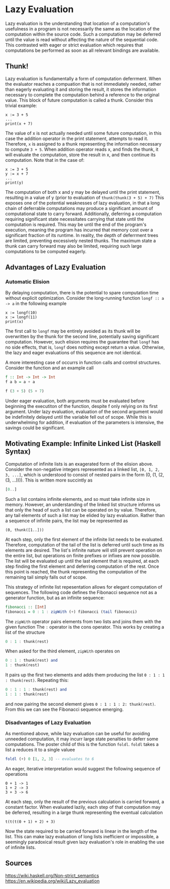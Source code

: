 # Lazy Evaluation

Lazy evaluation is the understanding that location of a computation's usefulness in a program
is not necessarily the same as the location of the computation within the source code.
Such a computation may be deferred until the value is read without affecting the nature of the sequential code.
This contrasted with eager or strict evaluation which requires that computations be performed as soon as all relevant bindings are available.

## Thunk!

Lazy evaluation is fundamentally a form of computation deferrment.
When the evaluator reaches a compuation that is not immediately needed,
rather than eagerly evaluating it and storing the result,
it stores the information necessary to complete the computation behind a reference to the original value.
This block of future computation is called a thunk.
Consider this trivial example:
```
x := 3 + 5
...
print(x + 7)
```
The value of x is not actually needed until some future computation,
in this case the addition operator in the print statement,
attempts to read it.
Therefore, `x` is assigned to a thunk representing the information necessary to compute `3 + 5`.
When addition operator reads x, and finds the thunk, it will evaluate the computation,
store the result in x, and then continue its computation.
Note that in the case of:
```
x := 3 + 5
y := x + 7
...
print(y)
```
The computation of both x and y may be delayed until the print statement,
resulting in a value of y (prior to evaluation of `thunk(thunk(3 + 5) + 7)`
This exposes one of the potential weaknesses of lazy evaluation,
in that a long chain of deferrable computations may produce a significant amount of computational state to carry forward.
Additionally, deferring a computation requiring significant state necessitates carrying that state until the computation is required.
This may be until the end of the program's execution, meaning the program has incurred that memory cost over a significant fraction of its runtime.
In reality, the depth of deferrment trees are limited, preventing excessively nested thunks.
The maximum state a thunk can carry forward may also be limited, requiring such large computations to be computed eagerly.

## Advantages of Lazy Evaluation

### Automatic Elision

By delaying computation, there is the potential to spare computation time without explicit optimization.
Consider the long-running function `longf :: a -> a` in the following example
```
x := longf(10)
x := longf(11)
print(x)
```
The first call to `longf` may be entirely avoided as its thunk will be overwritten by the thunk for the second line,
potentially saving significant computation.
However, such elision requires the guarantee that `longf` has no side effects,
that is, `longf` does nothing except return a value.
Otherwise, the lazy and eager evaluations of this sequence are not identical.

A more interesting case of occurrs in function calls and control structures.
Consider the function and an example call
```haskell
f :: Int -> Int -> Int
f a b = a + a

f (3 + 5) (5 + 7)
```
Under eager evaluation, both arguments must be evaluated before beginning the executiton of the function, 
despite f only relying on its first argument. 
Under lazy evaluation, evaluation of the second argument would be indefinitely delayed until the variable fell out of scope.
While this is underwhelming for addition, if evaluation of the parameters is intensive, the savings could be significant.

## Motivating Example: Infinite Linked List (Haskell Syntax)

Computation of infinite lists is an exagerated form of the elision above.
Consider the non-negative integers represented as a linked list,
`[0, 1, 2, 3, ...]`, which is understood to consist of nested pairs in the form (0, (1, (2, (3, ...)))).
This is written more succintly as 
```haskell
[0..]
```
Such a list contains infinite elements, and so must take infinite size in memory.
However, an understanding of the linked list structure informs us that only the head of such a list can be operated on by value.
Therefore, any tail elements of such a list may be elided by lazy evaluation.
Rather than a sequence of infinite pairs, the list may be represented as
```
(0, thunk([1..]))
```
At each step, only the first element of the infinite list needs to be evaluated.
Therefore, computation of the tail of the list is deferred until such time as its elements are desired.
The list's infinite nature will still prevent operation on the entire list,
but operations on finite prefixes or infixes are now possible.
The list will be evaluated up until the last element that is required,
at each step finding the first element and deferring computation of the rest.
Once this point is reached, the thunk representing the computation of the remaining tail simply falls out of scope.

This strategy of infinite list repesentation allows for elegant computation of sequences.
The following code defines the Fibonacci sequence not as a generator function, but as an infinite sequence:
```haskell
fibonacci :: [Int]
fibonacci = 0 : 1 : zipWith (+) fibonacci (tail fibonacci)
```
The `zipWith` operator pairs elements from two lists and joins them with the given function
The `:` operator is the cons operator.
This works by creating a list of the structure
```haskell
0 : 1 : thunk(rest)
```
When asked for the third element, `zipWith` operates on  
```haskell
0 : 1 : thunk(rest) and  
1 : thunk(rest)
```
It pairs up the first two elements and adds them producing the list `0 : 1 : 1 : thunk(rest)`.
Repeating this:  
```haskell
0 : 1 : 1 : thunk(rest) and  
1 : 1 : thunk(rest)  
```
and now pairing the second element gives `0 : 1 : 1 : 2: thunk(rest)`.  
From this we can see the Fibonacci sequence emerging.

### Disadvantages of Lazy Evaluation

As mentioned above, while lazy evaluation can be useful for avoiding unneeded computation,
it may incurr large state penalties to deferr some computations.
The poster child of this is the function `foldl`.
`foldl` takes a list a reduces it to a single valuee
```haskell
foldl (+) 0 [1, 2, 3] -- evaluates to 6
```
An eager, iterative interpretation would suggest the following sequence of operations
```
0 + 1 -> 1
1 + 2 -> 3
3 + 3 -> 6
```
At each step, only the result of the previous calculation is carried forward, a constant factor.
When evaluated lazily, each step of that computation may be deferred, resulting in a large thunk representing the eventual calculation
```
t(t(t(0 + 1) + 2) + 3)
```
Now the state required to be carried forward is linear in the length of the list.
This can make lazy evaluation of long lists inefficient or impossible,
a seemingly paradoxical result given lazy evaluation's role in enabling the use of infinite lists.

## Sources

https://wiki.haskell.org/Non-strict_semantics  
https://en.wikipedia.org/wiki/Lazy_evaluation
